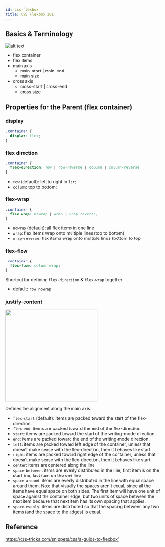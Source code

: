 ```yaml
---
id: css-flexbox
title: CSS Flexbox 101
---
```


## Basics & Terminology

![alt text](https://css-tricks.com/wp-content/uploads/2018/11/00-basic-terminology.svg)

- flex container
- flex items
- main axis
  - main-start | main-end
  - main size
- cross axis
  - cross-start | cross-end
  - cross size

## Properties for the Parent (flex container)

### display
```css
.container {
  display: flex;
}
```

### flex direction
```css
.container {
  flex-direction: row | row-reverse | column | column-reverse
}
```
- `row` (default): left to right in `ltr`;
- `column`: top to bottom;

### flex-wrap
```css
.container {
  flex-wrap: nowrap | wrap | wrap-reverse;
}
```
- `nowrap` (default): all flex items in one line
- `wrap`: flex items wrap onto multiple lines (top to bottom)
- `wrap-reverse`: flex items wrap onto multiple lines (bottom to top)

### flex-flow
```css
.container {
  flex-flow: column wrap;
}
```
Shortcut for defining `flex-direction` & `flex-wrap` together
- default: `row nowrap`

### justify-content

<img src="https://css-tricks.com/wp-content/uploads/2018/10/justify-content.svg" alt="" style="width:300px;"/>

Defines the alignment along the main axis.

- `flex-start` (default): items are packed toward the start of the flex-direction.
- `flex-end`: items are packed toward the end of the flex-direction.
- `start`: items are packed toward the start of the writing-mode direction.
- `end`: items are packed toward the end of the writing-mode direction.
- `left`: items are packed toward left edge of the container, unless that doesn’t make sense with the flex-direction, then it behaves like start.
- `right`: items are packed toward right edge of the container, unless that doesn’t make sense with the flex-direction, then it behaves like start.
- `center`: items are centered along the line
- `space-between`: items are evenly distributed in the line; first item is on the start line, last item on the end line
- `space-around`: items are evenly distributed in the line with equal space around them. Note that visually the spaces aren’t equal, since all the items have equal space on both sides. The first item will have one unit of space against the container edge, but two units of space between the next item because that next item has its own spacing that applies.
- `space-evenly`: items are distributed so that the spacing between any two items (and the space to the edges) is equal.


Reference
---
https://css-tricks.com/snippets/css/a-guide-to-flexbox/